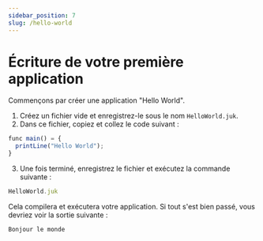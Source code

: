 ```yaml
---
sidebar_position: 7
slug: /hello-world
---
```


# Écriture de votre première application

Commençons par créer une application "Hello World".

1. Créez un fichier vide et enregistrez-le sous le nom `HelloWorld.juk`.
2. Dans ce fichier, copiez et collez le code suivant :

```jsx
func main() = {
  printLine("Hello World");
}
```

3. Une fois terminé, enregistrez le fichier et exécutez la commande suivante :
```jsx
HelloWorld.juk
```

Cela compilera et exécutera votre application. Si tout s'est bien passé, vous devriez voir la sortie suivante :

```jsx
Bonjour le monde
```